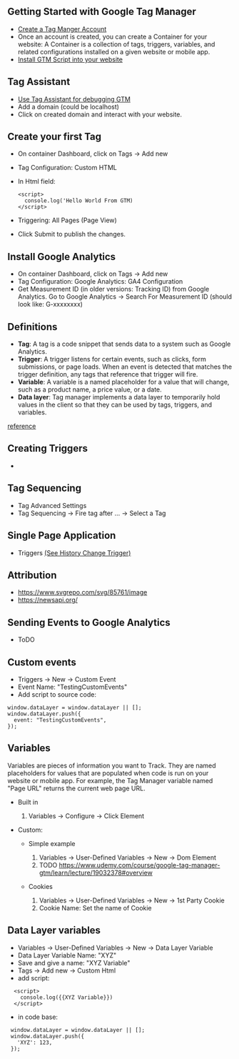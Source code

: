 ## Getting Started with Google Tag Manager

- [Create a Tag Manger Account](https://tagmanager.google.com/)
- Once an account is created, you can create a Container for your website:
  A Container is a collection of tags, triggers, variables, and related configurations installed on a given website or mobile app.
- [Install GTM Script into your website](https://developers.google.com/tag-platform/tag-manager/web)

## Tag Assistant

- [Use Tag Assistant for debugging GTM](https://tagassistant.google.com/)
- Add a domain (could be localhost)
- Click on created domain and interact with your website.

## Create your first Tag

- On container Dashboard, click on Tags -> Add new
- Tag Configuration: Custom HTML
- In Html field:

  ```
  <script>
    console.log('Hello World From GTM)
  </script>
  ```

- Triggering: All Pages (Page View)
- Click Submit to publish the changes.

## Install Google Analytics

- On container Dashboard, click on Tags -> Add new
- Tag Configuration: Google Analytics: GA4 Configuration
- Get Measurement ID (in older versions: Tracking ID) from Google Analytics. Go to Google Analytics -> Search For Measurement ID (should look like: G-xxxxxxxx)

## Definitions

- **Tag**: A tag is a code snippet that sends data to a system such as Google Analytics.
- **Trigger**: A trigger listens for certain events, such as clicks, form submissions, or page loads. When an event is detected that matches the trigger definition, any tags that reference that trigger will fire.
- **Variable**: A variable is a named placeholder for a value that will change, such as a product name, a price value, or a date.
- **Data layer**: Tag manager implements a data layer to temporarily hold values in the client so that they can be used by tags, triggers, and variables.

[reference](https://support.google.com/tagmanager/answer/6103657?hl=en#:~:text=Tag%3A%20A%20tag%20is%20code,reference%20that%20trigger%20will%20fire.)

## Creating Triggers

-

## Tag Sequencing

- Tag Advanced Settings
- Tag Sequencing -> Fire tag after ... -> Select a Tag

## Single Page Application

- Triggers [(See History Change Trigger)](https://tagmanager.google.com/#/container/accounts/6006715401/containers/66043945/workspaces/7/triggers)

## Attribution

- https://www.svgrepo.com/svg/85761/image
- https://newsapi.org/

## Sending Events to Google Analytics

- ToDO

## Custom events

- Triggers -> New -> Custom Event
- Event Name: "TestingCustomEvents"
- Add script to source code:

```
window.dataLayer = window.dataLayer || [];
window.dataLayer.push({
  event: "TestingCustomEvents",
});
```

## Variables

Variables are pieces of information you want to Track. They are named placeholders for values that are populated when code is run on your website or mobile app. For example, the Tag Manager variable named "Page URL" returns the current web page URL.

- Built in

  1. Variables -> Configure -> Click Element

- Custom:

  - Simple example

    1.  Variables -> User-Defined Variables -> New -> Dom Element
    2.  TODO https://www.udemy.com/course/google-tag-manager-gtm/learn/lecture/19032378#overview

  - Cookies
    1.  Variables -> User-Defined Variables -> New -> 1st Party Cookie
    2.  Cookie Name: Set the name of Cookie

## Data Layer variables

- Variables -> User-Defined Variables -> New -> Data Layer Variable
- Data Layer Variable Name: "XYZ"
- Save and give a name: "XYZ Variable"
- Tags -> Add new -> Custom Html
- add script:

```
  <script>
    console.log({{XYZ Variable}})
  </script>
```

- in code base:

```
 window.dataLayer = window.dataLayer || [];
 window.dataLayer.push({
   'XYZ': 123,
 });
```
